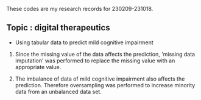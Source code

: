 These codes are my research records for 230209-231018.
## Topic : digital therapeutics
- Using tabular data to predict mild cognitive impairment

1. Since the missing value of the data affects the prediction, 'missing data imputation' was performed to replace the missing value with an appropriate value.

2. The imbalance of data of mild cognitive impairment also affects the prediction. Therefore oversampling was performed to increase minority data from an unbalanced data set.

